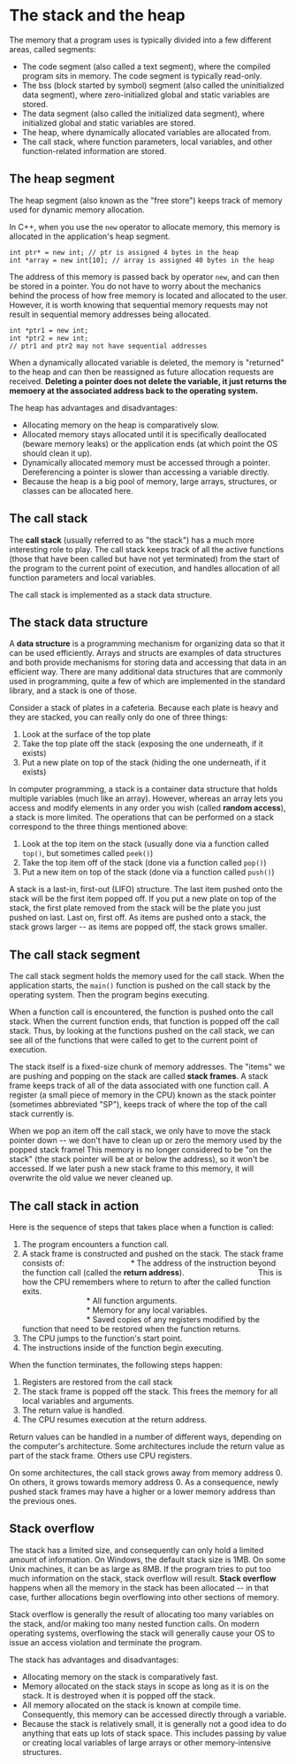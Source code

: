 # The stack and the heap

The memory that a program uses is typically divided into a few different areas, called segments:

* The code segment (also called a text segment), where the compiled program sits in memory. The code segment is typically read-only.  
* The bss (block started by symbol) segment (also called the uninitialized data segment), where zero-initialized global and static variables are stored.
* The data segment (also called the initialized data segment), where initialized global and static variables are stored.  
* The heap, where dynamically allocated variables are allocated from.  
* The call stack, where function parameters, local variables, and other function-related information are stored.  

## The heap segment 

The heap segment (also known as the "free store") keeps track of memory used for dynamic memory allocation. 

In C++, when you use the `new` operator to allocate memory, this memory is allocated in the application's heap segment.

` int ptr* = new int; // ptr is assigned 4 bytes in the heap `  
` int *array = new int[10]; // array is assigned 40 bytes in the heap `  

The address of this memory is passed back by operator `new`, and can then be stored in a pointer. You do not have to worry about the mechanics behind the process of how free memory is located and allocated to the user. However, it is worth knowing that sequential memory requests may not result in sequential memory addresses being allocated.

` int *ptr1 = new int; `  
` int *ptr2 = new int; `  
` // ptr1 and ptr2 may not have sequential addresses `  

When a dynamically allocated variable is deleted, the memory is "returned" to the heap and can then be reassigned as future allocation requests are received. **Deleting a pointer does not delete the variable, it just returns the memoery at the associated address back to the operating system.**  

The heap has advantages and disadvantages:  

* Allocating memory on the heap is comparatively slow.  
* Allocated memory stays allocated until it is specifically deallocated (beware memory leaks) or the application ends (at which point the OS should clean it up).  
* Dynamically allocated memory must be accessed through a pointer. Dereferencing a pointer is slower than accessing a variable directly.  
* Because the heap is a big pool of memory, large arrays, structures, or classes can be allocated here.  

## The call stack  

The **call stack** (usually referred to as "the stack") has a much more interesting role to play. The call stack keeps track of all the active functions (those that have been called but have not yet terminated) from the start of the program to the current point of execution, and handles allocation of all function parameters and local variables.

The call stack is implemented as a stack data structure.

## The stack data structure

A **data structure** is a programming mechanism for organizing data so that it can be used efficiently. Arrays and structs are examples of data structures and both provide mechanisms for storing data and accessing that data in an efficient way. There are many additional data structures that are commonly used in programming, quite a few of which are implemented in the standard library, and a stack is one of those.

Consider a stack of plates in a cafeteria. Because each plate is heavy and they are stacked, you can really only do one of three things:

1. Look at the surface of the top plate  
1. Take the top plate off the stack (exposing the one underneath, if it exists)  
1. Put a new plate on top of the stack (hiding the one underneath, if it exists)  

In computer programming, a stack is a container data structure that holds multiple variables (much like an array). However, whereas an array lets you access and modify elements in any order you wish (called **random access**), a stack is more limited. The operations that can be performed on a stack correspond to the three things mentioned above:  
1. Look at the top item on the stack (usually done via a function called `top()`, but sometimes called `peek()`)  
1. Take the top item off of the stack (done via a function called `pop()`)  
1. Put a new item on top of the stack (done via a function called `push()`)  

A stack is a last-in, first-out (LIFO) structure. The last item pushed onto the stack will be the first item popped off. If you put a new plate on top of the stack, the first plate removed from the stack will be the plate you just pushed on last. Last on, first off. As items are pushed onto a stack, the stack grows larger -- as items are popped off, the stack grows smaller.

## The call stack segment

The call stack segment holds the memory used for the call stack. When the application starts, the `main()` function is pushed on the call stack by the operating system. Then the program begins executing.

When a function call is encountered, the function is pushed onto the call stack. When the current function ends, that function is popped off the call stack. Thus, by looking at the functions pushed on the call stack, we can see all of the functions that were called to get to the current point of execution.

The stack itself is a fixed-size chunk of memory addresses. The "items" we are pushing and popping on the stack are called **stack frames**. A stack frame keeps track of all of the data associated with one function call. A register (a small piece of memory in the CPU) known as the stack pointer (sometimes abbreviated "SP"), keeps track of where the top of the call stack currently is.

When we pop an item off the call stack, we only have to move the stack pointer down -- we don't have to clean up or zero the memory used by the popped stack framel This memory is no longer considered to be "on the stack" (the stack pointer will be at or below the address), so it won't be accessed. If we later push a new stack frame to this memory, it will overwrite the old value we never cleaned up.

## The call stack in action

Here is the sequence of steps that takes place when a function is called:

1. The program encounters a function call.  
1. A stack frame is constructed and pushed on the stack. The stack frame consists of:
&emsp;&emsp;&emsp;&emsp;&emsp;&emsp;&emsp;&emsp; * The address of the instruction beyond the function call (called the **return address**).
&emsp;&emsp;&emsp;&emsp;&emsp;&emsp;&emsp;&emsp;&emsp; This is how the CPU remembers where to return to after the called function exits.   
&emsp;&emsp;&emsp;&emsp;&emsp;&emsp;&emsp;&emsp; * All function arguments.  
&emsp;&emsp;&emsp;&emsp;&emsp;&emsp;&emsp;&emsp; * Memory for any local variables.  
&emsp;&emsp;&emsp;&emsp;&emsp;&emsp;&emsp;&emsp; * Saved copies of any registers modified by the function that need to be restored when the function returns.  
1. The CPU jumps to the function's start point.  
1. The instructions inside of the function begin executing.  

When the function terminates, the following steps happen:

1. Registers are restored from the call stack  
1. The stack frame is popped off the stack. This frees the memory for all local variables and arguments.  
1. The return value is handled.  
1. The CPU resumes execution at the return address.  

Return values can be handled in a number of different ways, depending on the computer's architecture. Some architectures include the return value as part of the stack frame. Others use CPU registers.

On some architectures, the call stack grows away from memory address 0. On others, it grows towards memory address 0. As a consequence, newly pushed stack frames may have a higher or a lower memory address than the previous ones.

## Stack overflow  

The stack has a limited size, and consequently can only hold a limited amount of information. On Windows, the default stack size is 1MB. On some Unix machines, it can be as large as 8MB. If the program tries to put too much information on the stack, stack overflow will result. **Stack overflow** happens when all the memory in the stack has been allocated -- in that case, further allocations begin overflowing into other sections of memory. 

Stack overflow is generally the result of allocating too many variables on the stack, and/or making too many nested function calls. On modern operating systems, overflowing the stack will generally cause your OS to issue an access violation and terminate the program.

The stack has advantages and disadvantages:

* Allocating memory on the stack is comparatively fast.  
* Memory allocated on the stack stays in scope as long as it is on the stack. It is destroyed when it is popped off the stack.  
* All memory allocated on the stack is known at compile time. Consequently, this memory can be accessed directly through a variable.  
* Because the stack is relatively small, it is generally not a good idea to do anything that eats up lots of stack space. This includes passing by value or creating local variables of large arrays or other memory-intensive structures.
